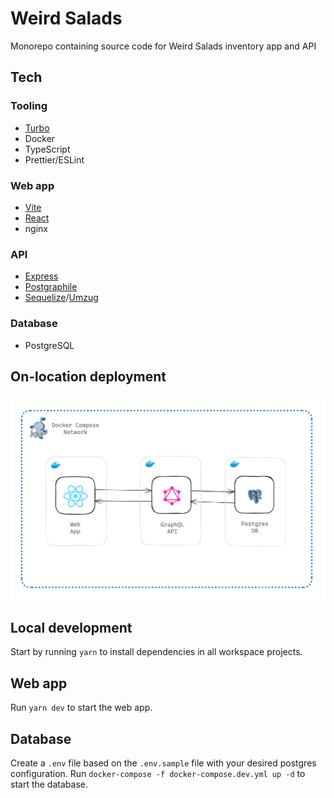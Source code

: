 # Weird Salads
Monorepo containing source code for Weird Salads inventory app and API

## Tech
### Tooling
* [Turbo](https://turbo.build/)
* Docker
* TypeScript
* Prettier/ESLint

### Web app
* [Vite](https://vitejs.dev/)
* [React](https://react.dev/)
* nginx

### API
* [Express](https://expressjs.com/)
* [Postgraphile](https://www.graphile.org/postgraphile/)
* [Sequelize](https://sequelize.org/)/[Umzug](https://github.com/sequelize/umzug)

### Database
* PostgreSQL

## On-location deployment
![Deployment](./doc/deployment.png)

## Local development
Start by running `yarn` to install dependencies in all workspace projects.

## Web app
Run `yarn dev` to start the web app.

## Database
Create a `.env` file based on the `.env.sample` file with your desired postgres configuration.
Run `docker-compose -f docker-compose.dev.yml up -d` to start the database.

